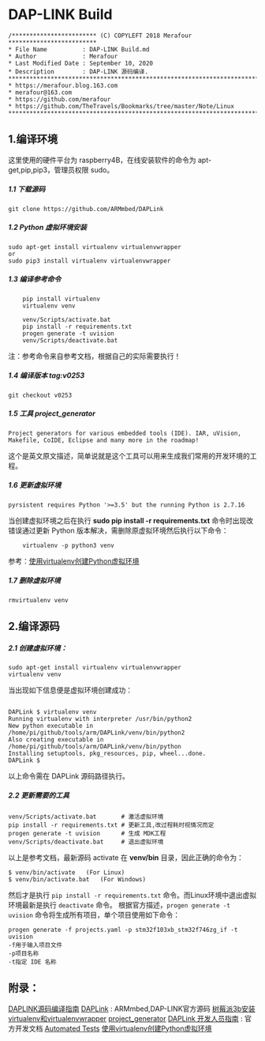 # DAP-LINK Build
```
/************************ (C) COPYLEFT 2018 Merafour *************************
* File Name          : DAP-LINK Build.md
* Author             : Merafour
* Last Modified Date : September 10, 2020 
* Description        : DAP-LINK 源码编译.
********************************************************************************
* https://merafour.blog.163.com
* merafour@163.com
* https://github.com/merafour
* https://github.com/TheTravels/Bookmarks/tree/master/Note/Linux
******************************************************************************/
```

## 1.编译环境
这里使用的硬件平台为 raspberry4B，在线安装软件的命令为 apt-get,pip,pip3，管理员权限 sudo。
##### 1.1 下载源码
	git clone https://github.com/ARMmbed/DAPLink
##### 1.2 Python 虚拟环境安装
	sudo apt-get install virtualenv virtualenvwrapper
    or
    sudo pip3 install virtualenv virtualenvwrapper
##### 1.3 编译参考命令
```
	pip install virtualenv
	virtualenv venv
```
```
	venv/Scripts/activate.bat
	pip install -r requirements.txt
	progen generate -t uvision
	venv/Scripts/deactivate.bat
```
注：参考命令来自参考文档，根据自己的实际需要执行！
##### 1.4 编译版本 tag:v0253
	git checkout v0253
##### 1.5 工具 project_generator
	Project generators for various embedded tools (IDE). IAR, uVision, Makefile, CoIDE, Eclipse and many more in the roadmap!
这个是英文原文描述，简单说就是这个工具可以用来生成我们常用的开发环境的工程。

##### 1.6 更新虚拟环境
	pyrsistent requires Python '>=3.5' but the running Python is 2.7.16
当创建虚拟环境之后在执行 **sudo pip install -r requirements.txt** 命令时出现改错误通过更新 Python 版本解决，需删除原虚拟环境然后执行以下命令：
```
	virtualenv -p python3 venv
```

参考：[使用virtualenv创建Python虚拟环境](https://www.jianshu.com/p/94a047301f4a)

##### 1.7 删除虚拟环境
	rmvirtualenv venv

## 2.编译源码
##### 2.1 创建虚拟环境：
	sudo apt-get install virtualenv virtualenvwrapper
    virtualenv venv
当出现如下信息便是虚拟环境创建成功：
```

DAPLink $ virtualenv venv
Running virtualenv with interpreter /usr/bin/python2
New python executable in /home/pi/github/tools/arm/DAPLink/venv/bin/python2
Also creating executable in /home/pi/github/tools/arm/DAPLink/venv/bin/python
Installing setuptools, pkg_resources, pip, wheel...done.
DAPLink $
```
以上命令需在 DAPLink 源码路径执行。
##### 2.2 更新需要的工具
    venv/Scripts/activate.bat       # 激活虚拟环境
    pip install -r requirements.txt # 更新工具,改过程耗时视情况而定
    progen generate -t uvision      # 生成 MDK工程
    venv/Scripts/deactivate.bat     # 退出虚拟环境
以上是参考文档，最新源码 activate 在 **venv/bin** 目录，因此正确的命令为：
```
$ venv/bin/activate   (For Linux)
$ venv/bin/activate.bat   (For Windows)
```
然后才是执行 `pip install -r requirements.txt` 命令。而Linux环境中退出虚拟环境最新是执行 `deactivate` 命令。
根据官方描述，`progen generate -t uvision` 命令将生成所有项目，单个项目使用如下命令：
```
progen generate -f projects.yaml -p stm32f103xb_stm32f746zg_if -t uvision
-f用于输入项目文件
-p项目名称
-t指定 IDE 名称
```


## 附录：

[DAPLINK源码编译指南](https://www.eemaker.com/daplink-yuanmabianyi.html)
[DAPLink](https://github.com/ARMmbed/DAPLink) : ARMmbed,DAP-LINK官方源码
[树莓派3b安装virtualenv和virtualenvwrapper](https://www.codetd.com/article/18896)
[project_generator](https://github.com/project-generator/project_generator)
[DAPLink 开发人员指南](https://github.com/ARMmbed/DAPLink/blob/master/docs/DEVELOPERS-GUIDE.md) : 官方开发文档
[Automated Tests](https://github.com/ARMmbed/DAPLink/blob/master/docs/AUTOMATED_TESTS.md)
[使用virtualenv创建Python虚拟环境](https://www.jianshu.com/p/94a047301f4a)